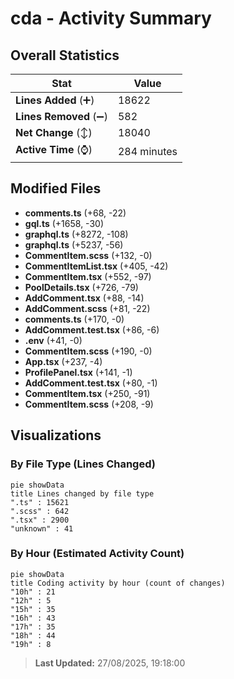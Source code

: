 # cda - Activity Summary 

## Overall Statistics

| Stat                   | Value                                                             |
| ---------------------- | ----------------------------------------------------------------- |
| **Lines Added** (➕)   | 18622                                          |
| **Lines Removed** (➖) | 582                                        |
| **Net Change** (↕)    | 18040                |
| **Active Time** (⌚)   | 284 minutes |


## Modified Files
- **comments.ts** (+68, -22)
- **gql.ts** (+1658, -30)
- **graphql.ts** (+8272, -108)
- **graphql.ts** (+5237, -56)
- **CommentItem.scss** (+132, -0)
- **CommentItemList.tsx** (+405, -42)
- **CommentItem.tsx** (+552, -97)
- **PoolDetails.tsx** (+726, -79)
- **AddComment.tsx** (+88, -14)
- **AddComment.scss** (+81, -22)
- **comments.ts** (+170, -0)
- **AddComment.test.tsx** (+86, -6)
- **.env** (+41, -0)
- **CommentItem.scss** (+190, -0)
- **App.tsx** (+237, -4)
- **ProfilePanel.tsx** (+141, -1)
- **AddComment.test.tsx** (+80, -1)
- **CommentItem.tsx** (+250, -91)
- **CommentItem.scss** (+208, -9)

## Visualizations

### By File Type (Lines Changed)

```mermaid
pie showData
title Lines changed by file type
".ts" : 15621
".scss" : 642
".tsx" : 2900
"unknown" : 41
```

### By Hour (Estimated Activity Count)

```mermaid
pie showData
title Coding activity by hour (count of changes)
"10h" : 21
"12h" : 5
"15h" : 35
"16h" : 43
"17h" : 35
"18h" : 44
"19h" : 8
```


> **Last Updated:** 27/08/2025, 19:18:00